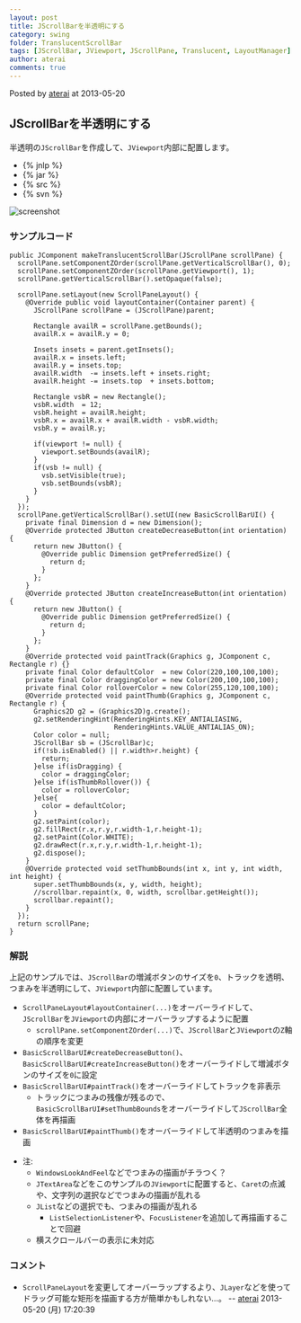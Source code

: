 ```yaml
---
layout: post
title: JScrollBarを半透明にする
category: swing
folder: TranslucentScrollBar
tags: [JScrollBar, JViewport, JScrollPane, Translucent, LayoutManager]
author: aterai
comments: true
---
```


Posted by [aterai](http://terai.xrea.jp/aterai.html) at 2013-05-20

## JScrollBarを半透明にする
半透明の`JScrollBar`を作成して、`JViewport`内部に配置します。

- {% jnlp %}
- {% jar %}
- {% src %}
- {% svn %}

<!-- dummy comment line for breaking list -->

![screenshot](https://lh3.googleusercontent.com/-X8o390yxqhI/UZjhjkgUrkI/AAAAAAAABsY/Aajtim-5-uE/s800/TranslucentScrollBar.png)

### サンプルコード
<pre class="prettyprint"><code>public JComponent makeTranslucentScrollBar(JScrollPane scrollPane) {
  scrollPane.setComponentZOrder(scrollPane.getVerticalScrollBar(), 0);
  scrollPane.setComponentZOrder(scrollPane.getViewport(), 1);
  scrollPane.getVerticalScrollBar().setOpaque(false);

  scrollPane.setLayout(new ScrollPaneLayout() {
    @Override public void layoutContainer(Container parent) {
      JScrollPane scrollPane = (JScrollPane)parent;

      Rectangle availR = scrollPane.getBounds();
      availR.x = availR.y = 0;

      Insets insets = parent.getInsets();
      availR.x = insets.left;
      availR.y = insets.top;
      availR.width  -= insets.left + insets.right;
      availR.height -= insets.top  + insets.bottom;

      Rectangle vsbR = new Rectangle();
      vsbR.width  = 12;
      vsbR.height = availR.height;
      vsbR.x = availR.x + availR.width - vsbR.width;
      vsbR.y = availR.y;

      if(viewport != null) {
        viewport.setBounds(availR);
      }
      if(vsb != null) {
        vsb.setVisible(true);
        vsb.setBounds(vsbR);
      }
    }
  });
  scrollPane.getVerticalScrollBar().setUI(new BasicScrollBarUI() {
    private final Dimension d = new Dimension();
    @Override protected JButton createDecreaseButton(int orientation) {
      return new JButton() {
        @Override public Dimension getPreferredSize() {
          return d;
        }
      };
    }
    @Override protected JButton createIncreaseButton(int orientation) {
      return new JButton() {
        @Override public Dimension getPreferredSize() {
          return d;
        }
      };
    }
    @Override protected void paintTrack(Graphics g, JComponent c, Rectangle r) {}
    private final Color defaultColor  = new Color(220,100,100,100);
    private final Color draggingColor = new Color(200,100,100,100);
    private final Color rolloverColor = new Color(255,120,100,100);
    @Override protected void paintThumb(Graphics g, JComponent c, Rectangle r) {
      Graphics2D g2 = (Graphics2D)g.create();
      g2.setRenderingHint(RenderingHints.KEY_ANTIALIASING,
                          RenderingHints.VALUE_ANTIALIAS_ON);
      Color color = null;
      JScrollBar sb = (JScrollBar)c;
      if(!sb.isEnabled() || r.width&gt;r.height) {
        return;
      }else if(isDragging) {
        color = draggingColor;
      }else if(isThumbRollover()) {
        color = rolloverColor;
      }else{
        color = defaultColor;
      }
      g2.setPaint(color);
      g2.fillRect(r.x,r.y,r.width-1,r.height-1);
      g2.setPaint(Color.WHITE);
      g2.drawRect(r.x,r.y,r.width-1,r.height-1);
      g2.dispose();
    }
    @Override protected void setThumbBounds(int x, int y, int width, int height) {
      super.setThumbBounds(x, y, width, height);
      //scrollbar.repaint(x, 0, width, scrollbar.getHeight());
      scrollbar.repaint();
    }
  });
  return scrollPane;
}
</code></pre>

### 解説
上記のサンプルでは、`JScrollBar`の増減ボタンのサイズを`0`、トラックを透明、つまみを半透明にして、`JViewport`内部に配置しています。

- `ScrollPaneLayout#layoutContainer(...)`をオーバーライドして、`JScrollBar`を`JViewport`の内部にオーバーラップするように配置
    - `scrollPane.setComponentZOrder(...)`で、`JScrollBar`と`JViewport`の`Z`軸の順序を変更
- `BasicScrollBarUI#createDecreaseButton()`、`BasicScrollBarUI#createIncreaseButton()`をオーバーライドして増減ボタンのサイズを`0`に設定
- `BasicScrollBarUI#paintTrack()`をオーバーライドしてトラックを非表示
    - トラックにつまみの残像が残るので、`BasicScrollBarUI#setThumbBounds`をオーバーライドして`JScrollBar`全体を再描画
- `BasicScrollBarUI#paintThumb()`をオーバーライドして半透明のつまみを描画

<!-- dummy comment line for breaking list -->

- 注:
    - `WindowsLookAndFeel`などでつまみの描画がチラつく？
    - `JTextArea`などをこのサンプルの`JViewport`に配置すると、`Caret`の点滅や、文字列の選択などでつまみの描画が乱れる
    - `JList`などの選択でも、つまみの描画が乱れる
        - `ListSelectionListener`や、`FocusListener`を追加して再描画することで回避
    - 横スクロールバーの表示に未対応

<!-- dummy comment line for breaking list -->

### コメント
- `ScrollPaneLayout`を変更してオーバーラップするより、`JLayer`などを使ってドラッグ可能な矩形を描画する方が簡単かもしれない…。 -- [aterai](http://terai.xrea.jp/aterai.html) 2013-05-20 (月) 17:20:39

<!-- dummy comment line for breaking list -->

